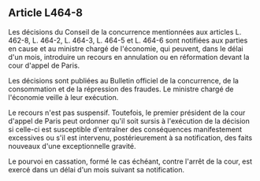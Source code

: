 Article L464-8
----
Les décisions du Conseil de la concurrence mentionnées aux articles L. 462-8, L.
464-2, L. 464-3, L. 464-5 et L. 464-6 sont notifiées aux parties en cause et au
ministre chargé de l'économie, qui peuvent, dans le délai d'un mois, introduire
un recours en annulation ou en réformation devant la cour d'appel de Paris.

Les décisions sont publiées au Bulletin officiel de la concurrence, de la
consommation et de la répression des fraudes. Le ministre chargé de l'économie
veille à leur exécution.

Le recours n'est pas suspensif. Toutefois, le premier président de la cour
d'appel de Paris peut ordonner qu'il soit sursis à l'exécution de la décision si
celle-ci est susceptible d'entraîner des conséquences manifestement excessives
ou s'il est intervenu, postérieurement à sa notification, des faits nouveaux
d'une exceptionnelle gravité.

Le pourvoi en cassation, formé le cas échéant, contre l'arrêt de la cour, est
exercé dans un délai d'un mois suivant sa notification.
